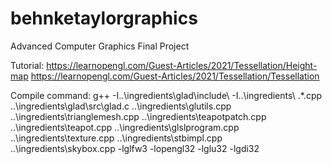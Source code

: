 # behnketaylorgraphics
Advanced Computer Graphics Final Project

Tutorial: https://learnopengl.com/Guest-Articles/2021/Tessellation/Height-map 
          https://learnopengl.com/Guest-Articles/2021/Tessellation/Tessellation


Compile command:
g++ -I..\ingredients\glad\include\ -I..\ingredients\ .\*.cpp ..\ingredients\glad\src\glad.c ..\ingredients\glutils.cpp ..\ingredients\trianglemesh.cpp ..\ingredients\teapotpatch.cpp ..\ingredients\teapot.cpp ..\ingredients\glslprogram.cpp ..\ingredients\texture.cpp ..\ingredients\stbimpl.cpp ..\ingredients\skybox.cpp -lglfw3 -lopengl32  -lglu32 -lgdi32